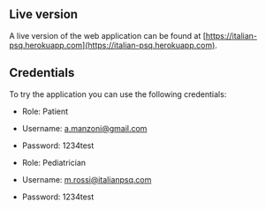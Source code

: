## Live version

A live version of the web application can be found at [https://italian-psq.herokuapp.com](https://italian-psq.herokuapp.com).

## Credentials
To try the application you can use the following credentials:

- Role: Patient
- Username: a.manzoni@gmail.com
- Password: 1234test


- Role: Pediatrician
- Username: m.rossi@italianpsq.com
- Password: 1234test
